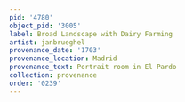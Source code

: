 ```yaml
---
pid: '4780'
object_pid: '3005'
label: Broad Landscape with Dairy Farming
artist: janbrueghel
provenance_date: '1703'
provenance_location: Madrid
provenance_text: Portrait room in El Pardo
collection: provenance
order: '0239'
---
```

